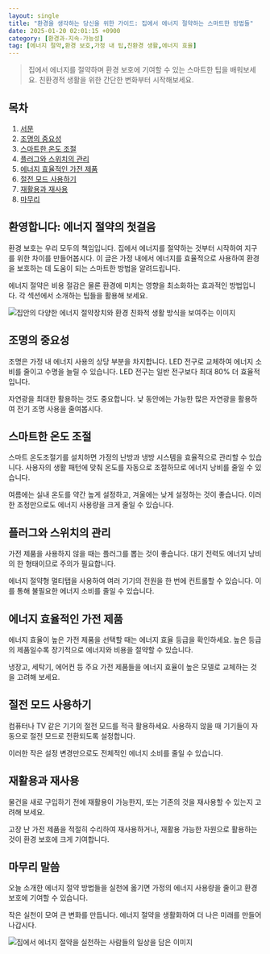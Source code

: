 ```yaml
---
layout: single
title: "환경을 생각하는 당신을 위한 가이드: 집에서 에너지 절약하는 스마트한 방법들"
date: 2025-01-20 02:01:15 +0900
category: [환경과-지속-가능성]
tag: [에너지 절약,환경 보호,가정 내 팁,친환경 생활,에너지 효율]
---
```

  
> 집에서 에너지를 절약하며 환경 보호에 기여할 수 있는 스마트한 팁을 배워보세요. 친환경적 생활을 위한 간단한 변화부터 시작해보세요.

## 목차
1. [서문](#서문)
2. [조명의 중요성](#조명의-중요성)
3. [스마트한 온도 조절](#스마트한-온도-조절)
4. [플러그와 스위치의 관리](#플러그와-스위치의-관리)
5. [에너지 효율적인 가전 제품](#에너지-효율적인-가전-제품)
6. [절전 모드 사용하기](#절전-모드-사용하기)
7. [재활용과 재사용](#재활용과-재사용)
8. [마무리](#마무리)

## 환영합니다: 에너지 절약의 첫걸음

환경 보호는 우리 모두의 책임입니다. 집에서 에너지를 절약하는 것부터 시작하여 지구를 위한 차이를 만들어봅시다. 이 글은 가정 내에서 에너지를 효율적으로 사용하여 환경을 보호하는 데 도움이 되는 스마트한 방법을 알려드립니다.


에너지 절약은 비용 절감은 물론 환경에 미치는 영향을 최소화하는 효과적인 방법입니다. 각 섹션에서 소개하는 팁들을 활용해 보세요.


![집안의 다양한 에너지 절약장치와 환경 친화적 생활 방식을 보여주는 이미지](https://i.ibb.co/YdvCVg0/png-skoid-d505667d-d6c1-4a0a-bac7-5c84a87759f8-sktid-a48cca56-e6da-484e-a814-9c849652bcb3-skt-2025-0.png)



## 조명의 중요성

조명은 가정 내 에너지 사용의 상당 부분을 차지합니다. LED 전구로 교체하여 에너지 소비를 줄이고 수명을 늘릴 수 있습니다. LED 전구는 일반 전구보다 최대 80% 더 효율적입니다.


자연광을 최대한 활용하는 것도 중요합니다. 낮 동안에는 가능한 많은 자연광을 활용하여 전기 조명 사용을 줄여봅시다.



## 스마트한 온도 조절

스마트 온도조절기를 설치하면 가정의 난방과 냉방 시스템을 효율적으로 관리할 수 있습니다. 사용자의 생활 패턴에 맞춰 온도를 자동으로 조절하므로 에너지 낭비를 줄일 수 있습니다.


여름에는 실내 온도를 약간 높게 설정하고, 겨울에는 낮게 설정하는 것이 좋습니다. 이러한 조정만으로도 에너지 사용량을 크게 줄일 수 있습니다.



## 플러그와 스위치의 관리

가전 제품을 사용하지 않을 때는 플러그를 뽑는 것이 좋습니다. 대기 전력도 에너지 낭비의 한 형태이므로 주의가 필요합니다.


에너지 절약형 멀티탭을 사용하여 여러 기기의 전원을 한 번에 컨트롤할 수 있습니다. 이를 통해 불필요한 에너지 소비를 줄일 수 있습니다.



## 에너지 효율적인 가전 제품

에너지 효율이 높은 가전 제품을 선택할 때는 에너지 효율 등급을 확인하세요. 높은 등급의 제품일수록 장기적으로 에너지와 비용을 절약할 수 있습니다.


냉장고, 세탁기, 에어컨 등 주요 가전 제품들을 에너지 효율이 높은 모델로 교체하는 것을 고려해 보세요.



## 절전 모드 사용하기

컴퓨터나 TV 같은 기기의 절전 모드를 적극 활용하세요. 사용하지 않을 때 기기들이 자동으로 절전 모드로 전환되도록 설정합니다.


이러한 작은 설정 변경만으로도 전체적인 에너지 소비를 줄일 수 있습니다.



## 재활용과 재사용

물건을 새로 구입하기 전에 재활용이 가능한지, 또는 기존의 것을 재사용할 수 있는지 고려해 보세요.


고장 난 가전 제품을 적절히 수리하여 재사용하거나, 재활용 가능한 자원으로 활용하는 것이 환경 보호에 크게 기여합니다.



## 마무리 말씀

오늘 소개한 에너지 절약 방법들을 실천에 옮기면 가정의 에너지 사용량을 줄이고 환경 보호에 기여할 수 있습니다.


작은 실천이 모여 큰 변화를 만듭니다. 에너지 절약을 생활화하여 더 나은 미래를 만들어 나갑시다.


![집에서 에너지 절약을 실천하는 사람들의 일상을 담은 이미지](https://i.ibb.co/5T5FWsn/png-skoid-d505667d-d6c1-4a0a-bac7-5c84a87759f8-sktid-a48cca56-e6da-484e-a814-9c849652bcb3-skt-2025-0.png)

